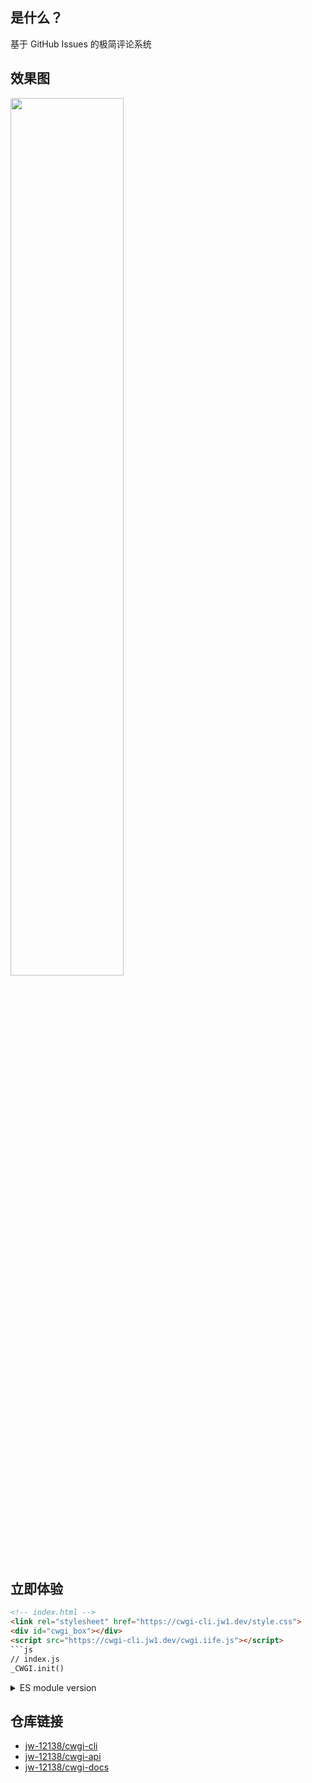 ## 是什么？
基于 GitHub Issues 的极简评论系统
## 效果图
<img src="https://cdn.jsdelivr.net/gh/llds66/imageBed/githubImage/20240524/1726333254567.png" style="width:60%;">

## 立即体验
```html
<!-- index.html -->
<link rel="stylesheet" href="https://cwgi-cli.jw1.dev/style.css">
<div id="cwgi_box"></div>
<script src="https://cwgi-cli.jw1.dev/cwgi.iife.js"></script>
```js
// index.js
_CWGI.init()
```

<details>
<summary>ES module version</summary>

```html
<!-- index.html -->
<link rel="stylesheet" href="https://cwgi-cli.jw1.dev/style.css">
<div id="cwgi_box"></div>
```

```js
// index.js

// 您可以像这样使用它，也可以将其下载到您的项目中并导入它
import {init} from 'https://cwgi-cli.jw1.dev/cwgi.js'

init()
```

</details>

## 仓库链接
+ [jw-12138/cwgi-cli](https://github.com/jw-12138/cwgi-cli)
+ [jw-12138/cwgi-api](https://github.com/jw-12138/cwgi-api)
+ [jw-12138/cwgi-docs](https://github.com/jw-12138/cwgi-docs)
